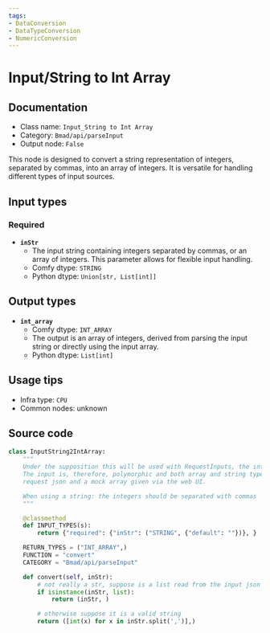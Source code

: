```yaml
---
tags:
- DataConversion
- DataTypeConversion
- NumericConversion
---
```


# Input/String to Int Array
## Documentation
- Class name: `Input_String to Int Array`
- Category: `Bmad/api/parseInput`
- Output node: `False`

This node is designed to convert a string representation of integers, separated by commas, into an array of integers. It is versatile for handling different types of input sources.
## Input types
### Required
- **`inStr`**
    - The input string containing integers separated by commas, or an array of integers. This parameter allows for flexible input handling.
    - Comfy dtype: `STRING`
    - Python dtype: `Union[str, List[int]]`
## Output types
- **`int_array`**
    - Comfy dtype: `INT_ARRAY`
    - The output is an array of integers, derived from parsing the input string or directly using the input array.
    - Python dtype: `List[int]`
## Usage tips
- Infra type: `CPU`
- Common nodes: unknown


## Source code
```python
class InputString2IntArray:
    """
    Under the supposition this will be used with RequestInputs, the integers may already come as an array.
    The input is, therefore, polymorphic and both array and string types are accepted as inputs to both allow a valid
    request json and a mock array given via the web UI.

    When using a string: the integers should be separated with commas
    """

    @classmethod
    def INPUT_TYPES(s):
        return {"required": {"inStr": ("STRING", {"default": ""})}, }

    RETURN_TYPES = ("INT_ARRAY",)
    FUNCTION = "convert"
    CATEGORY = "Bmad/api/parseInput"

    def convert(self, inStr):
        # not really a str, suppose is a list read from the input json
        if isinstance(inStr, list):
            return (inStr, )

        # otherwise suppose it is a valid string
        return ([int(x) for x in inStr.split(',')],)

```
